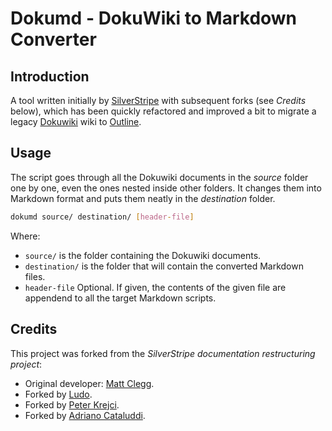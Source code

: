 

# Dokumd - DokuWiki to Markdown Converter



## Introduction

A tool written initially by [SilverStripe](https://github.com/mattclegg/silverstripe-doc-restructuring) with subsequent forks (see *Credits* below), which has been quickly refactored and improved a bit to migrate a legacy [Dokuwiki](https://www.dokuwiki.org/dokuwiki) wiki to [Outline](https://www.getoutline.com/).



## Usage

The script goes through all the Dokuwiki documents in the *source* folder one by one, even the ones nested inside other folders. It changes them into Markdown format and puts them neatly in the *destination* folder.

```bash
dokumd source/ destination/ [header-file]
```

Where:

- `source/` is the folder containing the Dokuwiki documents.
- `destination/` is the folder that will contain the converted Markdown files.
- `header-file` Optional. If given, the contents of the given file are appendend to all the target Markdown scripts.



## Credits

This project was forked from the *SilverStripe documentation restructuring project*:

- Original developer: [Matt Clegg](https://github.com/mattclegg).
- Forked by [Ludo](https://github.com/ludoza).
- Forked by [Peter Krejci](https://github.com/peterkrejci).
- Forked by [Adriano Cataluddi](https://github.com/acataluddi).